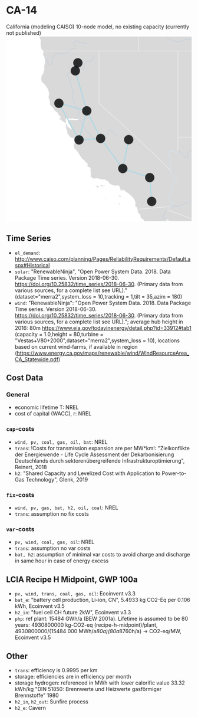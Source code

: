 # CA-14
California (modeling CAISO) 10-node model, no existing capacity (currently not published)
![Plot](assets/CA_14.svg)
## Time Series
- `el_demand`: http://www.caiso.com/planning/Pages/ReliabilityRequirements/Default.aspx#Historical
- `solar`: "RenewableNinja",  "Open Power System Data. 2018. Data Package Time series. Version 2018-06-30. https://doi.org/10.25832/time_series/2018-06-30. (Primary data from various sources, for a complete list see URL)." (dataset="merra2",system_loss = 10,tracking = 1,tilt = 35,azim = 180)
- `wind`: "RenewableNinja":  "Open Power System Data. 2018. Data Package Time series. Version 2018-06-30. https://doi.org/10.25832/time_series/2018-06-30. (Primary data from various sources, for a complete list see URL)."; average hub height in 2016: 80m https://www.eia.gov/todayinenergy/detail.php?id=33912#tab1
(capacity = 1.0,height = 80,turbine = "Vestas+V80+2000",dataset="merra2",system_loss = 10), locations based on current wind-farms, if available in region (https://www.energy.ca.gov/maps/renewable/wind/WindResourceArea_CA_Statewide.pdf)

## Cost Data
### General
- economic lifetime T: NREL
- cost of capital (WACC), r: NREL
### `cap`-costs
- `wind, pv, coal, gas, oil, bat`: NREL
- `trans`: !Costs for transmission expansion are per MW*km!: "Zielkonflikte der Energiewende - Life Cycle Assessment der Dekarbonisierung Deutschlands durch sektorenübergreifende Infrastrukturoptimierung", Reinert, 2018
- `h2`: "Shared Capacity and Levelized Cost with Application to Power-to-Gas Technology", Glenk, 2019
### `fix`-costs
- `wind, pv, gas, bat, h2, oil, coal`: NREL
- `trans`: assumption no fix costs
### `var`-costs
- `pv, wind, coal, gas, oil`: NREL
- `trans`: assumption no var costs
- `bat, h2`: assumption of minimal var costs to avoid charge and discharge in same hour in case of energy excess

## LCIA Recipe H Midpoint, GWP 100a
- `pv, wind, trans, coal, gas, oil`: Ecoinvent v3.3
- `bat_e`: "battery cell production, Li-ion, CN", 5.4933 kg CO2-Eq per 0.106 kWh, Ecoinvent v3.5
- `h2_in`: "fuel cell CH future 2kW", Ecoinvent v3.3
- `php`: ref plant: 15484 GWh/a (BEW 2001a). Lifetime is assumed to be 80 years: 4930800000 kg-CO2-eq (recipe-h-midpoint)/plant, 4930800000/(15484 000 MWh/a*80a)(80a*8760h/a) → CO2-eq/MW, Ecoinvent v3.5

## Other
- `trans`: efficiency is 0.9995 per km
- storage: efficiencies are in efficiency per month
- storage hydrogen: referenced in MWh with lower calorific value 33.32 kWh/kg "DIN 51850: Brennwerte und Heizwerte gasförmiger Brennstoffe" 1980
- `h2_in`, `h2_out`: Sunfire process
- `h2_e`: Cavern
